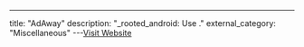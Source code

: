 ---
title: "AdAway"
description: "_rooted_android: Use ."
external_category: "Miscellaneous"
---[Visit Website](https://adaway.org/)

